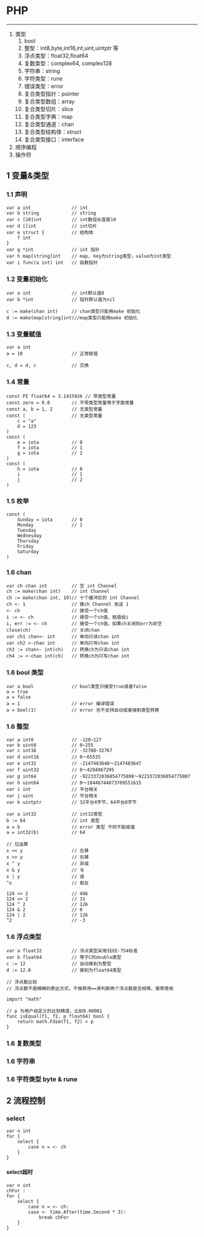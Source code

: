 # PHP

---
1. 类型
	1. bool
	2. 整型：int8,byte,int16,int,uint,uintptr 等
	3. 浮点类型：float32,float64
	4. 复数类型：complex64, complex128
	5. 字符串：string
	6. 字符类型：rune
	7. 错误类型：error
	8. 复合类型指针：pointer
	9. 复合类型数组：array
	10. 复合类型切片：slice
	11. 复合类型字典：map
	12. 复合类型通道：chan
	13. 复合类型结构体：struct
	14. 复合类型接口：interface
2. 顺序编程
3. 操作符


## 1 变量&类型
### 1.1 声明
	var a int				// int
	var b string			// string
	var c [10]int			// int数组长度是10
	var d []int				// int切片
	var e struct {			// 结构体
		f int
	}
	var g *int				// int 指针
	var h map[string]int	// map, key为string类型，value为int类型
	var i func(a int) int	// 函数指针

### 1.2 变量初始化
	var a int				// int默认值0
	var b *int				// 指针默认值为nil
	
	c := make(chan int)		// chan类型只能用make 初始化
	d := make(map[string]int)//map类型只能用make 初始化

### 1.3 变量赋值
	var a int
	a = 10					// 正常赋值

	c, d = d, c				// 交换
	
### 1.4 常量
	const PI float64 = 3.1415926 // 带类型常量
	const zero = 0.0		// 不带类型常量等于字面常量
	const a, b = 1, 2		// 无类型常量
	const (					// 无类型常量
		c = "a"
		d = 123
	)
	const (
		e = iota			// 0
		f = iota			// 1
		g = iota			// 2
	)
	const (
		h = iota			// 0
		i					// 1
		j					// 2
	)
	
### 1.5 枚举
	const (
		Sunday = iota		// 0
		Monday 				// 1
		Tuesday
		Wednesday
		Thursday
		Friday
		Saturday
	)

### 1.6 chan
	var ch chan int			// 空 int Channel
	ch := make(chan int) 	// int Channel
	ch := make(chan int, 10)// 十个缓冲区的 int Channel
	ch <- 1					// 像ch Channel 发送 1
	<- ch					// 接受一个ch值
	i := <- ch				// 接受一个ch值，赋值给i
	i, err := <- ch			// 接受一个ch值，如果ch关闭则err为非空
	close(ch)				// 关闭chan
	var ch1 chan<- int		// 单向只读chan int 
	var ch2 <-chan int 		// 单向只写chan int
	ch3 := chan<- int(ch)	// 转换ch为只读chan int
	ch4 := <-chan int(ch)	// 转换ch为只写chan int

### 1.6 bool 类型
	var a bool				// bool类型只接受true或者false
	a = true
	a = false
	a = 1					// error 编译错误
	a = bool(1)				// error 也不支持自动或者强制类型转换 

### 1.6 整型
	var a int8				// -128~127
	var b uint8				// 0~255
	var c int16				// -32768~32767
	var d uint16			// 0～65535
	var e int32				// -2147483648～2147483647
	var f uint32			// 0～4294967295
	var g int64				// -9223372036854775808～9223372036854775807
	var h uint64			// 0～18446744073709551615
	var i int				// 平台相关
	var j uint				// 平台相关
	var k uintptr			// 32平台4字节，64平台8字节

	var a int32				// int32类型
	b := 64					// int 类型
	a = b 					// error 类型 不同不能赋值
	a = int32(b)			// 64

	// 位运算
	x << y					// 左移
	x >> y					// 右移
	x ^ y					// 异或
	x & y					// 与
	x | y					// 或
	^x						// 取反

	124 << 2				// 496
	124 >> 2				// 31
	124 ^ 2					// 126
	124 & 2					// 0
	124 | 2					// 126
	^2						// -3

### 1.6 浮点类型
	var a float32			// 浮点类型采用IEEE-754标准
	var b float64			// 等于C的double类型
	c := 12					// 自动推到为整型
	d := 12.0				// 推到为float64类型

	// 浮点数比较
	// 浮点数不是精确的表达方式，不推荐用==来判断两个浮点数是否相等。推荐使用

	import "math"

	// p 为用户自定义的比较精度，比如0.00001
	func isEqual(f1, f2, p float64) bool {
		return math.Fdim(f1, f2) < p
	}
	
### 1.6 复数类型

### 1.6 字符串

### 1.6 字符类型 byte & rune

## 2 流程控制
### select
	var n int
	for {
		select {
			case n = <- ch
		}
	}
#### select超时
	var n int
	chFor : 
	for {
		select {
			case n = <- ch:
			case <- time.After(time.Second * 3):
				break chFor
		}
	}

